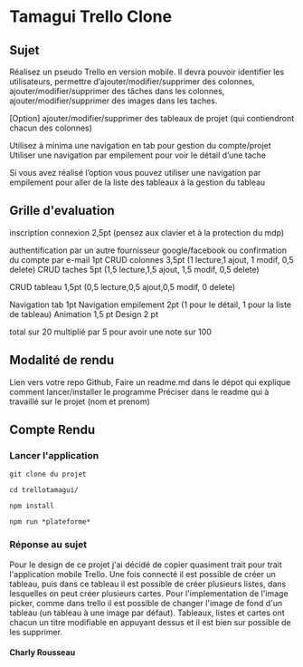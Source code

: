 # Tamagui Trello Clone

## Sujet
Réalisez un pseudo Trello en version mobile. 
Il devra pouvoir identifier les utilisateurs, 
permettre d’ajouter/modifier/supprimer des colonnes, 
ajouter/modifier/supprimer des tâches dans les colonnes, 
ajouter/modifier/supprimer des images dans les taches.

[Option] ajouter/modifier/supprimer des tableaux de projet (qui contiendront chacun des colonnes)

Utilisez à minima une navigation en tab pour gestion du compte/projet
Utiliser une navigation par empilement pour voir le détail d’une tache

Si vous avez réalisé l’option vous pouvez utiliser une navigation par empilement pour aller de la liste des tableaux à la gestion du tableau

## Grille d'evaluation

inscription connexion  2,5pt (pensez aux clavier et à la protection du mdp)

authentification par un autre fournisseur google/facebook ou confirmation du compte par e-mail 1pt
CRUD colonnes 3,5pt (1 lecture,1 ajout, 1 modif, 0,5 delete)
CRUD taches 5pt (1,5 lecture,1,5 ajout, 1,5 modif, 0,5 delete)

CRUD tableau 1,5pt (0,5 lecture,0,5 ajout,0,5 modif, 0 delete)

Navigation tab 1pt
Navigation empilement 2pt (1 pour le détail, 1 pour la liste de tableau)
Animation 1,5 pt
Design 2 pt

total sur 20 multiplié par 5 pour avoir une note sur 100

## Modalité de rendu

Lien vers votre repo Github, 
Faire un readme.md dans le dépot qui explique comment lancer/installer le programme
Préciser dans le readme qui à travaillé sur le projet (nom et prenom)

## Compte Rendu

### Lancer l'application

``` git clone du projet ```

``` cd trellotamagui/ ```

``` npm install ```

``` npm run *plateforme* ```

### Réponse au sujet

Pour le design de ce projet j'ai décidé de copier quasiment trait pour trait l'application mobile Trello.
Une fois connecté il est possible de créer un tableau, puis dans ce tableau il est possible de créer plusieurs listes, dans lesquelles on peut créer plusieurs cartes.
Pour l'implementation de l'image picker, comme dans trello il est possible de changer l'image de fond d'un tableau (un tableau à une image par défaut).
Tableaux, listes et cartes ont chacun un titre modifiable en appuyant dessus et il est bien sur possible de les supprimer.

#### Charly Rousseau
